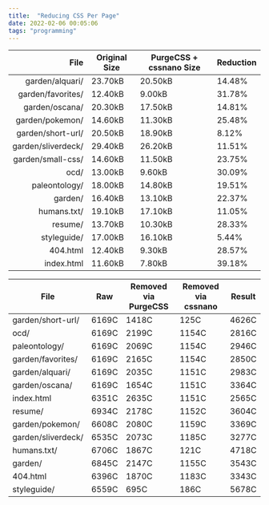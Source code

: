 ```yaml
---
title:  "Reducing CSS Per Page"
date: 2022-02-06 00:05:06
tags: "programming"
---
```


<!-- https://www.tablesgenerator.com/markdown_tables# -->

| File               	| Original Size 	| PurgeCSS + cssnano Size 	| Reduction 	|
|-------------------:	|---------------	|-------------------------	|:----------	|
| garden/alquari/    	| 23.70kB       	| 20.50kB                 	| 14.48%    	|
| garden/favorites/  	| 12.40kB       	| 9.00kB                  	| 31.78%    	|
| garden/oscana/     	| 20.30kB       	| 17.50kB                 	| 14.81%    	|
| garden/pokemon/    	| 14.60kB       	| 11.30kB                 	| 25.48%    	|
| garden/short-url/  	| 20.50kB       	| 18.90kB                 	| 8.12%     	|
| garden/sliverdeck/ 	| 29.40kB       	| 26.20kB                 	| 11.51%    	|
| garden/small-css/  	| 14.60kB       	| 11.50kB                 	| 23.75%    	|
| ocd/               	| 13.00kB       	| 9.60kB                  	| 30.09%    	|
| paleontology/      	| 18.00kB       	| 14.80kB                 	| 19.51%    	|
| garden/            	| 16.40kB       	| 13.10kB                 	| 22.37%    	|
| humans.txt/        	| 19.10kB       	| 17.10kB                 	| 11.05%    	|
| resume/            	| 13.70kB       	| 10.30kB                 	| 28.33%    	|
| styleguide/        	| 17.00kB       	| 16.10kB                 	| 5.44%     	|
| 404.html           	| 12.40kB       	| 9.30kB                  	| 28.57%    	|
| index.html         	| 11.60kB       	| 7.80kB                  	| 39.18%    	|


| File               	| Raw   	| Removed via PurgeCSS  	| Removed via cssnano  	| Result  	|
|--------------------	|-------	|-----------------------	|---------------------	|---------	|
| garden/short-url/  	| 6169C 	| 1418C                 	| 125C                 	| 4626C   	|
| ocd/               	| 6169C 	| 2199C                 	| 1154C                	| 2816C   	|
| paleontology/      	| 6169C 	| 2069C                 	| 1154C                	| 2946C   	|
| garden/favorites/  	| 6169C 	| 2165C                 	| 1154C                	| 2850C   	|
| garden/alquari/    	| 6169C 	| 2035C                 	| 1151C                	| 2983C   	|
| garden/oscana/     	| 6169C 	| 1654C                 	| 1151C                	| 3364C   	|
| index.html         	| 6351C 	| 2635C                 	| 1151C                	| 2565C   	|
| resume/            	| 6934C 	| 2178C                 	| 1152C                	| 3604C   	|
| garden/pokemon/    	| 6608C 	| 2080C                 	| 1159C                	| 3369C   	|
| garden/sliverdeck/ 	| 6535C 	| 2073C                 	| 1185C                	| 3277C   	|
| humans.txt/        	| 6706C 	| 1867C                 	| 121C                 	| 4718C   	|
| garden/            	| 6845C 	| 2147C                 	| 1155C                	| 3543C   	|
| 404.html           	| 6396C 	| 1870C                 	| 1183C                	| 3343C   	|
| styleguide/        	| 6559C 	| 695C                  	| 186C                 	| 5678C   	|
